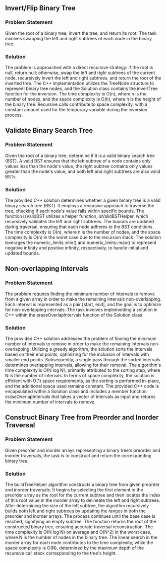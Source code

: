 ## Invert/Flip Binary Tree	
### Problem Statement
Given the root of a binary tree, invert the tree, and return its root. The task involves swapping the left and right subtrees of each node in the binary tree.
### Solution
The problem is approached with a direct recursive strategy: if the root is null, return null; otherwise, swap the left and right subtrees of the current node, recursively invert the left and right subtrees, and return the root of the inverted tree. The C++ implementation utilizes the TreeNode structure to represent binary tree nodes, and the Solution class contains the invertTree function for the inversion. The time complexity is O(n), where n is the number of nodes, and the space complexity is O(h), where h is the height of the binary tree. Recursive calls contribute to space complexity, with a constant amount used for the temporary variable during the inversion process.

## Validate Binary Search Tree	
### Problem Statement
Given the root of a binary tree, determine if it is a valid binary search tree (BST). A valid BST ensures that the left subtree of a node contains only values less than the node's value, the right subtree contains only values greater than the node's value, and both left and right subtrees are also valid BSTs.
### Solution
The provided C++ solution determines whether a given binary tree is a valid binary search tree (BST). It employs a recursive approach to traverse the tree, checking if each node's value falls within specific bounds. The function isValidBST utilizes a helper function, isValidBSTHelper, which recursively validates the left and right subtrees. The bounds are updated during traversal, ensuring that each node adheres to the BST conditions. The time complexity is O(n), where n is the number of nodes, and the space complexity is O(n) in the worst case due to the recursion stack. The solution leverages the numeric_limits<long>::min() and numeric_limits<long>::max() to represent negative infinity and positive infinity, respectively, to handle initial and updated bounds.

## Non-overlapping Intervals	
### Problem Statement
The problem requires finding the minimum number of intervals to remove from a given array in order to make the remaining intervals non-overlapping. Each interval is represented as a pair [start, end], and the goal is to optimize for non-overlapping intervals. The task involves implementing a solution in C++ within the eraseOverlapIntervals function of the Solution class.
### Solution
The provided C++ solution addresses the problem of finding the minimum number of intervals to remove in order to make the remaining intervals non-overlapping. Utilizing a greedy algorithm, the solution sorts the intervals based on their end points, optimizing for the inclusion of intervals with smaller end points. Subsequently, a single pass through the sorted intervals determines overlapping intervals, allowing for their removal. The algorithm's time complexity is O(N log N), primarily attributed to the sorting step, where N is the number of intervals. In terms of space complexity, the solution is efficient with O(1) space requirements, as the sorting is performed in-place, and the additional space used remains constant. The provided C++ code is encapsulated within a Solution class and includes a member function eraseOverlapIntervals that takes a vector of intervals as input and returns the minimum number of intervals to remove.

## Construct Binary Tree from Preorder and Inorder Traversal	
### Problem Statement
Given preorder and inorder arrays representing a binary tree's preorder and inorder traversals, the task is to construct and return the corresponding binary tree.
### Solution
The buildTreeHelper algorithm constructs a binary tree from given preorder and inorder traversals. It begins by selecting the first element in the preorder array as the root for the current subtree and then locates the index of this root value in the inorder array to delineate the left and right subtrees. After determining the size of the left subtree, the algorithm recursively builds both left and right subtrees by updating the ranges in both the preorder and inorder arrays. The process continues until the base case is reached, signifying an empty subtree. The function returns the root of the constructed binary tree, ensuring accurate traversal reconstruction. The time complexity is O(N log N) on average and O(N^2) in the worst case, where N is the number of nodes in the binary tree. The linear search in the inorder array for each node contributes to the time complexity, while the space complexity is O(N), determined by the maximum depth of the recursive call stack corresponding to the tree's height.
















